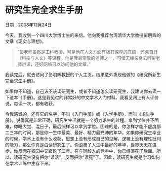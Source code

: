 # 研究生完全求生手册

日期：2008年12月24日

今天，我收到一个四川大学博士生的来信。他向我推荐台湾清华大学教授彭明辉的文章《现实与理想》。

> “彭老师虽然是工科教授，可是他在人文方面有极其深厚的底蕴，还亲自开《科技与人文》等课程。他是我最崇敬的老师之一，可惜无缘亲身去听彭老师讲课，还好网络可以访问他的文章。”

我读完后，就去访问了彭明辉教授的个人主页，结果意外发现他做的《研究所新生完全求生手册》。

如果你不知道，自己该不该读研究生，或者不知道怎么读研究生，我建议你去读一下这本《手册》。这是我见过的非常好的中文学术入门材料。我看见网上有人评价说，每读一次，都有收获。

令我感慨的，还有它的名字，不叫《入门手册》或《入学手册》，而叫《求生手册》。说得真是非常正确，研究生生活就是一个努力求生的过程。拿到学位并不困难，你睡大觉、混日子，最后照样可以拿到学位。困难的是，你怎样才能不虚度那二三年的时间，那是你一生中最美、最好、精力最充沛的年华。如果你研究生毕业的时候，学术上没有什么收获，思想上没有形成自己的见解，逻辑上没有理性批判的能力，那么你真是白读研究生了。你浪费了人生中最好的年华，世界天天在进步，你反而在校园中又蹉跎了二年。在与同龄人的竞争中，你已经落在了后面。所以，读研究生没有把你“读活”，反而把你“读死”了。因此，读研究生就是学习如何在学术训练中生存下来。

